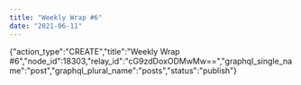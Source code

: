 ```yaml
---
title: "Weekly Wrap #6"
date: "2021-06-11"
---
```


{"action\_type":"CREATE","title":"Weekly Wrap #6","node\_id":18303,"relay\_id":"cG9zdDoxODMwMw==","graphql\_single\_name":"post","graphql\_plural\_name":"posts","status":"publish"}
